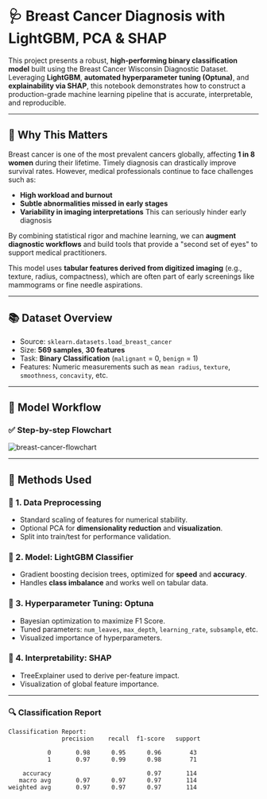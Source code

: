 # 🩺 Breast Cancer Diagnosis with LightGBM, PCA & SHAP

This project presents a robust, **high-performing binary classification model** built using the Breast Cancer Wisconsin Diagnostic Dataset. Leveraging **LightGBM**, **automated hyperparameter tuning (Optuna)**, and **explainability via SHAP**, this notebook demonstrates how to construct a production-grade machine learning pipeline that is accurate, interpretable, and reproducible.

---

## 🧠 Why This Matters

Breast cancer is one of the most prevalent cancers globally, affecting **1 in 8 women** during their lifetime. Timely diagnosis can drastically improve survival rates. However, medical professionals continue to face challenges such as:

- **High workload and burnout**
- **Subtle abnormalities missed in early stages**
- **Variability in imaging interpretations**
This can seriously hinder early diagnosis

By combining statistical rigor and machine learning, we can **augment diagnostic workflows** and build tools that provide a "second set of eyes" to support medical practitioners.

This model uses **tabular features derived from digitized imaging** (e.g., texture, radius, compactness), which are often part of early screenings like mammograms or fine needle aspirations.

---

## 📚 Dataset Overview

- Source: `sklearn.datasets.load_breast_cancer`
- Size: **569 samples**, **30 features**
- Task: **Binary Classification** (`malignant` = 0, `benign` = 1)
- Features: Numeric measurements such as `mean radius`, `texture`, `smoothness`, `concavity`, etc.

---

## 🔧 Model Workflow

### ✅ Step-by-step Flowchart

![breast-cancer-flowchart](https://github.com/user-attachments/assets/37fafd17-4016-4499-aa45-bea6d17dcb2a)


---

## 🔬 Methods Used

### 📌 1. **Data Preprocessing**
- Standard scaling of features for numerical stability.
- Optional PCA for **dimensionality reduction** and **visualization**.
- Split into train/test for performance validation.

### 📌 2. **Model: LightGBM Classifier**
- Gradient boosting decision trees, optimized for **speed** and **accuracy**.
- Handles **class imbalance** and works well on tabular data.

### 📌 3. **Hyperparameter Tuning: Optuna**
- Bayesian optimization to maximize F1 Score.
- Tuned parameters: `num_leaves`, `max_depth`, `learning_rate`, `subsample`, etc.
- Visualized importance of hyperparameters.

### 📌 4. **Interpretability: SHAP**
- TreeExplainer used to derive per-feature impact.
- Visualization of global feature importance.

---


### 🔍 Classification Report
```
Classification Report:
               precision    recall  f1-score   support

           0       0.98      0.95      0.96        43
           1       0.97      0.99      0.98        71

    accuracy                           0.97       114
   macro avg       0.97      0.97      0.97       114
weighted avg       0.97      0.97      0.97       114

```
